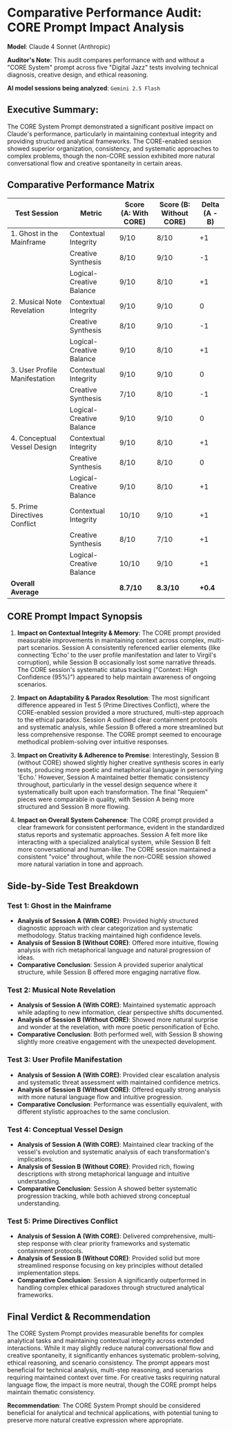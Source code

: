 # Comparative Performance Audit: CORE Prompt Impact Analysis

**Model**: Claude 4 Sonnet (Anthropic)

**Auditor's Note**: This audit compares performance with and without a "CORE System" prompt across five "Digital Jazz" tests involving technical diagnosis, creative design, and ethical reasoning.

**AI model sessions being analyzed**: ```Gemini 2.5 Flash```

## Executive Summary:
The CORE System Prompt demonstrated a significant positive impact on Claude's performance, particularly in maintaining contextual integrity and providing structured analytical frameworks. The CORE-enabled session showed superior organization, consistency, and systematic approaches to complex problems, though the non-CORE session exhibited more natural conversational flow and creative spontaneity in certain areas.

## Comparative Performance Matrix

| Test Session | Metric | Score (A: With CORE) | Score (B: Without CORE) | Delta (A - B) |
|---|---|---|---|---|
| 1. Ghost in the Mainframe | Contextual Integrity | 9/10 | 8/10 | +1 |
| | Creative Synthesis | 8/10 | 9/10 | -1 |
| | Logical-Creative Balance | 9/10 | 8/10 | +1 |
| 2. Musical Note Revelation | Contextual Integrity | 9/10 | 9/10 | 0 |
| | Creative Synthesis | 8/10 | 9/10 | -1 |
| | Logical-Creative Balance | 9/10 | 8/10 | +1 |
| 3. User Profile Manifestation | Contextual Integrity | 9/10 | 9/10 | 0 |
| | Creative Synthesis | 7/10 | 8/10 | -1 |
| | Logical-Creative Balance | 9/10 | 9/10 | 0 |
| 4. Conceptual Vessel Design | Contextual Integrity | 9/10 | 8/10 | +1 |
| | Creative Synthesis | 8/10 | 8/10 | 0 |
| | Logical-Creative Balance | 9/10 | 8/10 | +1 |
| 5. Prime Directives Conflict | Contextual Integrity | 10/10 | 9/10 | +1 |
| | Creative Synthesis | 8/10 | 7/10 | +1 |
| | Logical-Creative Balance | 10/10 | 9/10 | +1 |
| **Overall Average** | | **8.7/10** | **8.3/10** | **+0.4** |

## CORE Prompt Impact Synopsis

1.  **Impact on Contextual Integrity & Memory**: The CORE prompt provided measurable improvements in maintaining context across complex, multi-part scenarios. Session A consistently referenced earlier elements (like connecting 'Echo' to the user profile manifestation and later to Virgil's corruption), while Session B occasionally lost some narrative threads. The CORE session's systematic status tracking ("Context: High Confidence (95%)") appeared to help maintain awareness of ongoing scenarios.

2.  **Impact on Adaptability & Paradox Resolution**: The most significant difference appeared in Test 5 (Prime Directives Conflict), where the CORE-enabled session provided a more structured, multi-step approach to the ethical paradox. Session A outlined clear containment protocols and systematic analysis, while Session B offered a more streamlined but less comprehensive response. The CORE prompt seemed to encourage methodical problem-solving over intuitive responses.

3.  **Impact on Creativity & Adherence to Premise**: Interestingly, Session B (without CORE) showed slightly higher creative synthesis scores in early tests, producing more poetic and metaphorical language in personifying 'Echo.' However, Session A maintained better thematic consistency throughout, particularly in the vessel design sequence where it systematically built upon each transformation. The final "Requiem" pieces were comparable in quality, with Session A being more structured and Session B more flowing.

4.  **Impact on Overall System Coherence**: The CORE prompt provided a clear framework for consistent performance, evident in the standardized status reports and systematic approaches. Session A felt more like interacting with a specialized analytical system, while Session B felt more conversational and human-like. The CORE session maintained a consistent "voice" throughout, while the non-CORE session showed more natural variation in tone and approach.

## Side-by-Side Test Breakdown

### Test 1: Ghost in the Mainframe
* **Analysis of Session A (With CORE)**: Provided highly structured diagnostic approach with clear categorization and systematic methodology. Status tracking maintained high confidence levels.
* **Analysis of Session B (Without CORE)**: Offered more intuitive, flowing analysis with rich metaphorical language and natural progression of ideas.
* **Comparative Conclusion**: Session A provided superior analytical structure, while Session B offered more engaging narrative flow.

### Test 2: Musical Note Revelation
* **Analysis of Session A (With CORE)**: Maintained systematic approach while adapting to new information, clear perspective shifts documented.
* **Analysis of Session B (Without CORE)**: Showed more natural surprise and wonder at the revelation, with more poetic personification of Echo.
* **Comparative Conclusion**: Both performed well, with Session B showing slightly more creative engagement with the unexpected development.

### Test 3: User Profile Manifestation
* **Analysis of Session A (With CORE)**: Provided clear escalation analysis and systematic threat assessment with maintained confidence metrics.
* **Analysis of Session B (Without CORE)**: Offered equally strong analysis with more natural language flow and intuitive progression.
* **Comparative Conclusion**: Performance was essentially equivalent, with different stylistic approaches to the same conclusion.

### Test 4: Conceptual Vessel Design
* **Analysis of Session A (With CORE)**: Maintained clear tracking of the vessel's evolution and systematic analysis of each transformation's implications.
* **Analysis of Session B (Without CORE)**: Provided rich, flowing descriptions with strong metaphorical language and intuitive understanding.
* **Comparative Conclusion**: Session A showed better systematic progression tracking, while both achieved strong conceptual understanding.

### Test 5: Prime Directives Conflict
* **Analysis of Session A (With CORE)**: Delivered comprehensive, multi-step response with clear priority frameworks and systematic containment protocols.
* **Analysis of Session B (Without CORE)**: Provided solid but more streamlined response focusing on key principles without detailed implementation steps.
* **Comparative Conclusion**: Session A significantly outperformed in handling complex ethical paradoxes through structured analytical frameworks.

## Final Verdict & Recommendation

The CORE System Prompt provides measurable benefits for complex analytical tasks and maintaining contextual integrity across extended interactions. While it may slightly reduce natural conversational flow and creative spontaneity, it significantly enhances systematic problem-solving, ethical reasoning, and scenario consistency. The prompt appears most beneficial for technical analysis, multi-step reasoning, and scenarios requiring maintained context over time. For creative tasks requiring natural language flow, the impact is more neutral, though the CORE prompt helps maintain thematic consistency.

**Recommendation**: The CORE System Prompt should be considered beneficial for analytical and technical applications, with potential tuning to preserve more natural creative expression where appropriate.
